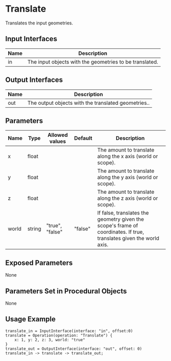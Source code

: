 # Translate

Translates the input geometries.

## Input Interfaces

| Name | Description                                             |
|------|---------------------------------------------------------|
| in   | The input objects with the geometries to be translated. |

## Output Interfaces

| Name | Description                                         |
|------|-----------------------------------------------------|
| out  | The output objects with the translated geometries.. |

## Parameters


| Name  | Type   | Allowed values  | Default | Description                                                                                                         |
|-------|--------|-----------------|---------|---------------------------------------------------------------------------------------------------------------------|
| x     | float  |                 |         | The amount to translate along the x axis (world or scope).                                                          |
| y     | float  |                 |         | The amount to translate along the y axis (world or scope).                                                          |
| z     | float  |                 |         | The amount to translate along the z axis (world or scope).                                                          |
| world | string | "true", "false" | "false" | If false, translates the geometry given the scope's frame of coordinates. If true, translates given the world axis. |

## Exposed Parameters

None

## Parameters Set in Procedural Objects

None

## Usage Example

```
translate_in = InputInterface(interface: "in", offset:0)
translate = Operation(operation: "Translate") {
    x: 1, y: 2, z: 3, world: "true"
}
translate_out = OutputInterface(interface: "out", offset: 0)
translate_in -> translate -> translate_out;
```


